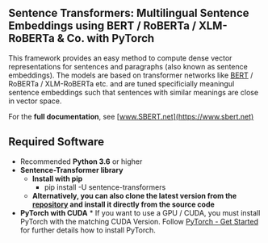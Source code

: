 ## Sentence Transformers: Multilingual Sentence Embeddings using BERT / RoBERTa / XLM-RoBERTa & Co. with PyTorch

This framework provides an easy method to compute dense vector representations for sentences and paragraphs (also known as sentence embeddings). The models are based on transformer networks like [BERT](https://github.com/google-research/bert) / RoBERTa / XLM-RoBERTa etc. and are tuned specificially meaningul sentence embeddings such that sentences with similar meanings are close in vector space.

For the **full documentation**, see [www.SBERT.net](https://www.sbert.net)

## Required Software
* Recommended **Python 3.6** or higher
* **Sentence-Transformer library**
     * **Install with pip**
       * pip install -U sentence-transformers
     * **Alternatively, you can also clone the latest version from the [repository](https://github.com/UKPLab/sentence-transformers) and install it directly from the source code**
* **PyTorch with CUDA**
      * If you want to use a GPU / CUDA, you must install PyTorch with the matching CUDA Version. Follow
[PyTorch - Get Started](https://pytorch.org/get-started/locally/) for further details how to install PyTorch.




 
